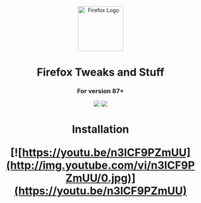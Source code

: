 <div align="center">

<img src="assets/firefox.svg" alt="Firefox Logo" width="120px"/>

<h1>Firefox Tweaks and Stuff</h1>
<h3>For version 87+</h3>


![](https://img.shields.io/badge/Firefox-87+-ff7139?logo=Mozilla%20Firefox&style=flat-square)
[![](https://img.shields.io/badge/license-MIT-6c5eee?style=flat-square)](./LICENSE)


<h1> Installation

[![https://youtu.be/n3lCF9PZmUU](http://img.youtube.com/vi/n3lCF9PZmUU/0.jpg)](https://youtu.be/n3lCF9PZmUU)

</div>
